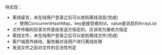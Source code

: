 待实现：
- 离线留言，未在线用户登录之后可以收到离线消息(完成)
  - 使用ConcurrentHashMap，key是接受者的id，value是消息的ArrayList<Msg> 
- 文件传输的目录文件是由发送方指定的，应该改为接收方指定
- 离线文件，未在线用户登录之后可以收到离线文件(完成)
- 客户端意外掉线，服务器对该用户进行离线处理
- 发送文件之前对文件的合法性判定